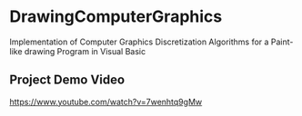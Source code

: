 # DrawingComputerGraphics
Implementation of Computer Graphics Discretization Algorithms for a Paint-like drawing Program in Visual Basic

## Project Demo Video
https://www.youtube.com/watch?v=7wenhtq9gMw
